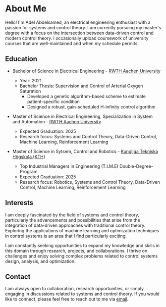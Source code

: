 # About Me

Hello! I'm Adel Abdelsamed, an electrical engineering enthusiast with a passion for systems and control theory. I am currently pursuing my master's degree with a focus on the intersection between data-driven control and modern control theory. I occasionally upload coursework of university courses that are well-maintained and when my schedule permits.

## Education

- Bachelor of Science in Electrical Engineering - [RWTH Aachen University](https://www.rwth-aachen.de/)
  - Year: 2021
  - Bachelor Thesis: Supervision and Control of Arterial Oxygen Saturation
    - Developed a genetic algorithm-based scheme to estimate patient-specific condition  
    - Designed a robust, gain-scheduled H-infinity control algorithm   

- Master of Science in Electrical Engineering, Specialization in System and Automation - [RWTH Aachen University](https://www.rwth-aachen.de/)
  - Expected Graduation: 2025
  - Research focus: Systems and Control Theory, Data-Driven Control, Machine Learning, Reinforcement Learning
 
- Master of Science in Sytsem, Control and Robotics - [Kungliga Tekniska Högskola (KTH)](https://www.kth.se/)
  - Top Industrial Managers in Engineering (T.I.M.E) Double-Degree-Program
  - Expected Graduation: 2025
  - Research focus: Robotics, Systems and Control Theory, Data-Driven Control, Machine Learning, Reinforcement Learning

## Interests

I am deeply fascinated by the field of systems and control theory, particularly the advancements and possibilities that arise from the integration of data-driven approaches with traditional control theory. Exploring the applications of machine learning and optimization techniques in control systems is an area that I find particularly exciting.

I am constantly seeking opportunities to expand my knowledge and skills in this domain through research, projects, and collaborations. I thrive on challenges and enjoy solving complex problems related to control systems design, analysis, and optimization.

## Contact

I am always open to collaboration, research opportunities, or simply engaging in discussions related to systems and control theory. If you would like to connect, please feel free to reach out to me via [email](mailto:adel.khaledmostafa@gmail.com).
